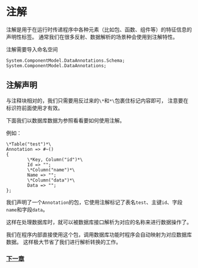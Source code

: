 # 注解
注解是用于在运行时传递程序中各种元素（比如包、函数、组件等）的特征信息的声明性标签。
通常我们在很多反射、数据解析的场景种会使用到注解特性。

注解需要导入命名空间
```
System.ComponentModel.DataAnnotations.Schema;
System.ComponentModel.DataAnnotations;
```
## 注解声明
与注释块相对的，我们只需要用反过来的`\*`和`*\`包裹住标记内容即可，
注意要在标识符前面使用才有效。

下面我们以数据库数据为参照看看要如何使用注解。

例如：
```
\*Table("test")*\
Annotation => #~()
{
        \*Key, Column("id")*\
        Id => "";
        \*Column("name")*\
        Name => ""; 
        \*Column("data")*\
        Data => "";
};
```
我们声明了一个`Annotation`的包，它使用注解标记了表名`test`、主键`id`、字段`name`和字段`data`。

这样在处理数据库时，就可以被数据库接口解析为对应的名称来进行数据操作了。

我们在程序内部直接使用这个包，调用数据库功能时程序会自动映射为对应数据库数据。
这样极大节省了我们进行解析转换的工作。

### [下一章](linq.md)